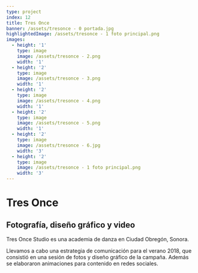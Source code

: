 ```yaml
---
type: project
index: 12
title: Tres Once
banner: /assets/tresonce - 0 portada.jpg
highlightedImage: /assets/tresonce - 1 foto principal.png
images:
  - height: '1'
    type: image
    image: /assets/tresonce - 2.png
    width: '1'
  - height: '2'
    type: image
    image: /assets/tresonce - 3.png
    width: '1'
  - height: '2'
    type: image
    image: /assets/tresonce - 4.png
    width: '1'
  - height: '2'
    type: image
    image: /assets/tresonce - 5.png
    width: '1'
  - height: '2'
    type: image
    image: /assets/tresonce - 6.jpg
    width: '3'
  - height: '2'
    type: image
    image: /assets/tresonce - 1 foto principal.png
    width: '3'
---
```

# Tres Once

## Fotografía, diseño gráfico y video

Tres Once Studio es una academia de danza en Ciudad Obregón, Sonora.

Llevamos a cabo una estrategia de comunicación para el verano 2018, que consistió en una sesión de fotos y diseño gráfico de la campaña. Además se elaboraron animaciones para contenido en redes sociales.
